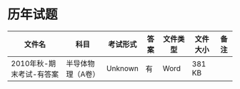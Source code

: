 # 历年试题

文件名|科目|考试形式|答案|文件类型|文件大小|备注
---|---|---|---|---|---|---
2010年秋-期末考试-有答案|半导体物理（A卷）|Unknown|有|Word|381 KB
